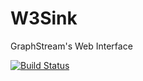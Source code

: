 # W3Sink 

GraphStream's Web Interface

[![Build Status](https://travis-ci.org/graphstream/w3sink.png?branch=master)](https://travis-ci.org/graphstream/w3sink)

